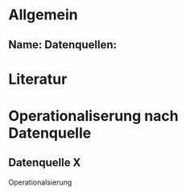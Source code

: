 # Allgemein

Name:
Datenquellen:
- 

# Literatur

# Operationaliserung nach Datenquelle

## Datenquelle X

Operationalsierung
